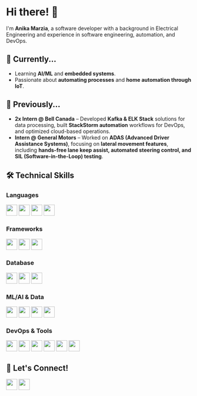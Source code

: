 # Hi there! 👋  
I'm **Anika Marzia**, a software developer with a background in Electrical Engineering and experience in software engineering, automation, and DevOps.

## 🔧 Currently...
- Learning **AI/ML** and **embedded systems**.
- Passionate about **automating processes** and **home automation through IoT**.

## 📜 Previously...
-  **2x Intern @ Bell Canada** – Developed **Kafka & ELK Stack** solutions for data processing, built **StackStorm automation** workflows for DevOps, and optimized cloud-based operations.
-  **Intern @ General Motors** – Worked on **ADAS (Advanced Driver Assistance Systems)**, focusing on **lateral movement features**, including **hands-free lane keep assist, automated steering control, and SIL (Software-in-the-Loop) testing**.

## 🛠 Technical Skills
### Languages  
<p align="left">
  <img src="https://img.shields.io/badge/Java-blue?style=for-the-badge&logo=java" height="30">
  <img src="https://img.shields.io/badge/Python-blue?style=for-the-badge&logo=python" height="30">
  <img src="https://img.shields.io/badge/C++-blue?style=for-the-badge&logo=c%2B%2B" height="30">
  <img src="https://img.shields.io/badge/JavaScript-yellow?style=for-the-badge&logo=javascript" height="30">
</p>

### Frameworks  
<p align="left">
  <img src="https://img.shields.io/badge/Flask-black?style=for-the-badge&logo=flask" height="30">
  <img src="https://img.shields.io/badge/React-blue?style=for-the-badge&logo=react" height="30">
  <img src="https://img.shields.io/badge/Node.js-green?style=for-the-badge&logo=node.js" height="30">
</p>

### Database  
<p align="left">
  <img src="https://img.shields.io/badge/MySQL-blue?style=for-the-badge&logo=mysql" height="30">
  <img src="https://img.shields.io/badge/PostgreSQL-blue?style=for-the-badge&logo=postgresql" height="30">
  <img src="https://img.shields.io/badge/MongoDB-green?style=for-the-badge&logo=mongodb" height="30">
</p>

### ML/AI & Data  
<p align="left">
  <img src="https://img.shields.io/badge/TensorFlow-orange?style=for-the-badge&logo=tensorflow" height="30">
  <img src="https://img.shields.io/badge/NumPy-blue?style=for-the-badge&logo=numpy" height="30">
  <img src="https://img.shields.io/badge/Pandas-purple?style=for-the-badge&logo=pandas" height="30">
  <img src="https://img.shields.io/badge/scikit--learn-orange?style=for-the-badge&logo=scikit-learn" height="30">
</p>

### DevOps & Tools  
<p align="left">
  <img src="https://img.shields.io/badge/Git-red?style=for-the-badge&logo=git" height="30">
  <img src="https://img.shields.io/badge/Docker-blue?style=for-the-badge&logo=docker" height="30">
  <img src="https://img.shields.io/badge/Kubernetes-blue?style=for-the-badge&logo=kubernetes" height="30">
  <img src="https://img.shields.io/badge/Linux-yellow?style=for-the-badge&logo=linux" height="30">
  <img src="https://img.shields.io/badge/JIRA-blue?style=for-the-badge&logo=jira" height="30">
  <img src="https://img.shields.io/badge/Ansible-black?style=for-the-badge&logo=ansible" height="30">
</p>

## 📍 Let's Connect!  
<p align="left">
  <a href="https://www.linkedin.com/in/anika-marzia/"><img src="https://img.shields.io/badge/LinkedIn-blue?style=for-the-badge&logo=linkedin" height="30"></a>
  <a href="https://github.com/anikam21"><img src="https://img.shields.io/badge/GitHub-black?style=for-the-badge&logo=github" height="30"></a>
</p>
